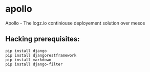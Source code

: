 # apollo
Apollo - The logz.io continiouse deployement solution over mesos

## Hacking prerequisites:
```
pip install django
pip install djangorestframework
pip install markdown
pip install django-filter
```
